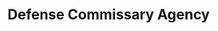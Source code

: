 ---
title: "Defense Commissary Agency"
url: /goldsboro/defense-commissary-agency/
shop: Supermarkt
---